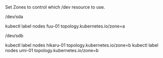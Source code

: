 Set Zones to control which /dev resource to use.

/dev/sda

kubectl label nodes fuu-01 topology.kubernetes.io/zone=a

/dev/sdb

kubectl label nodes hikaru-01 topology.kubernetes.io/zone=b
kubectl label nodes umi-01 topology.kubernetes.io/zone=b
